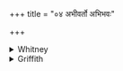 +++
title = "०४ अभीवर्तो अभिभवः"

+++

<details><summary>Whitney</summary>

### Translation
4. The over-rolling, overcoming, rival-destroying amulet be bound upon  
me unto royalty, unto the perishing (*parābhū́*) of rivals.

### Notes
The verse is wanting in both RV. and Ppp. Its excision, with the  
following verse  (which, however, Ppp. has), would leave the hymn of  
normal length, and composed of four out of the five verses of RV. x. 174  
⌊, of the fourth of which the excision is called for⌋.
</details>

<details><summary>Griffith</summary>

Slayer of rivals, vanquisher, may that victorious Amulet Be bound on me for regal sway and conquest of mine enemies.
</details>
